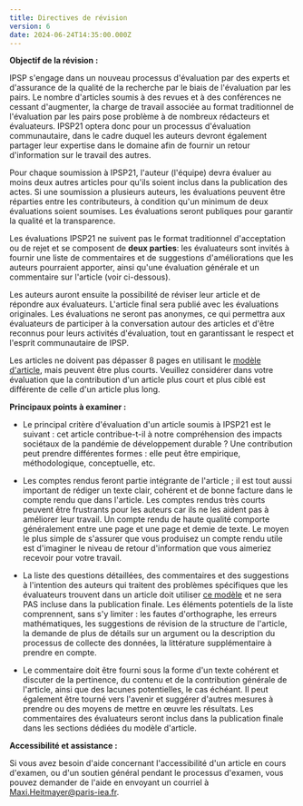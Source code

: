 ```yaml
---
title: Directives de révision
version: 6
date: 2024-06-24T14:35:00.000Z
---
```


**Objectif de la révision :**

IPSP s'engage dans un nouveau processus d'évaluation par des experts et d'assurance de la qualité de la recherche par le biais de l'évaluation par les pairs. Le nombre d'articles soumis à des revues et à des conférences ne cessant d'augmenter, la charge de travail associée au format traditionnel de l'évaluation par les pairs pose problème à de nombreux rédacteurs et évaluateurs. IPSP21 optera donc pour un processus d'évaluation communautaire, dans le cadre duquel les auteurs devront également partager leur expertise dans le domaine afin de fournir un retour d'information sur le travail des autres.

Pour chaque soumission à IPSP21, l'auteur (l'équipe) devra évaluer au moins deux autres articles pour qu'ils soient inclus dans la publication des actes. Si une soumission a plusieurs auteurs, les évaluations peuvent être réparties entre les contributeurs, à condition qu'un minimum de deux évaluations soient soumises. Les évaluations seront publiques pour garantir la qualité et la transparence.

Les évaluations IPSP21 ne suivent pas le format traditionnel d'acceptation ou de rejet et se composent de **deux parties**: les évaluateurs sont invités à fournir une liste de commentaires et de suggestions d'améliorations que les auteurs pourraient apporter, ainsi qu'une évaluation générale et un commentaire sur l'article (voir ci-dessous).

Les auteurs auront ensuite la possibilité de réviser leur article et de répondre aux évaluateurs. L'article final sera publié avec les évaluations originales. Les évaluations ne seront pas anonymes, ce qui permettra aux évaluateurs de participer à la conversation autour des articles et d'être reconnus pour leurs activités d'évaluation, tout en garantissant le respect et l'esprit communautaire de IPSP.

Les articles ne doivent pas dépasser 8 pages en utilisant le [modèle d'article](https://IP4SP.org/conference/IPSP21_Full_Paper_Template.docx), mais peuvent être plus courts. Veuillez considérer dans votre évaluation que la contribution d'un article plus court et plus ciblé est différente de celle d'un article plus long.

**Principaux points à examiner :**

- Le principal critère d'évaluation d'un article soumis à IPSP21 est le suivant : cet article contribue-t-il à notre compréhension des impacts sociétaux de la pandémie de développement durable ? Une contribution peut prendre différentes formes : elle peut être empirique, méthodologique, conceptuelle, etc.

- Les comptes rendus feront partie intégrante de l'article ; il est tout aussi important de rédiger un texte clair, cohérent et de bonne facture dans le compte rendu que dans l'article. Les comptes rendus très courts peuvent être frustrants pour les auteurs car ils ne les aident pas à améliorer leur travail. Un compte rendu de haute qualité comporte généralement entre une page et une page et demie de texte. Le moyen le plus simple de s'assurer que vous produisez un compte rendu utile est d'imaginer le niveau de retour d'information que vous aimeriez recevoir pour votre travail.

- La liste des questions détaillées, des commentaires et des suggestions à l'intention des auteurs qui traitent des problèmes spécifiques que les évaluateurs trouvent dans un article doit utiliser [ce modèle](https://IP4SP.org/conference/IPSP21_Review_Template.docx) et ne sera PAS incluse dans la publication finale. Les éléments potentiels de la liste comprennent, sans s'y limiter : les fautes d'orthographe, les erreurs mathématiques, les suggestions de révision de la structure de l'article, la demande de plus de détails sur un argument ou la description du processus de collecte des données, la littérature supplémentaire à prendre en compte.

- Le commentaire doit être fourni sous la forme d'un texte cohérent et discuter de la pertinence, du contenu et de la contribution générale de l'article, ainsi que des lacunes potentielles, le cas échéant. Il peut également être tourné vers l'avenir et suggérer d'autres mesures à prendre ou des moyens de mettre en œuvre les résultats. Les commentaires des évaluateurs seront inclus dans la publication finale dans les sections dédiées du modèle d'article.

<!-- -->

**Accessibilité et assistance :**

Si vous avez besoin d'aide concernant l'accessibilité d'un article en cours d'examen, ou d'un soutien général pendant le processus d'examen, vous pouvez demander de l'aide en envoyant un courriel à Maxi.Heitmayer@paris-iea.fr.
